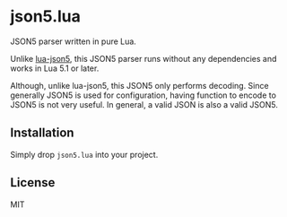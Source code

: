 json5.lua
=====

JSON5 parser written in pure Lua.

Unlike [lua-json5](https://github.com/Joakker/lua-json5), this JSON5 parser runs without any dependencies and works
in Lua 5.1 or later.

Although, unlike lua-json5, this JSON5 only performs decoding. Since generally JSON5 is used for configuration,
having function to encode to JSON5 is not very useful. In general, a valid JSON is also a valid JSON5.

Installation
-----

Simply drop `json5.lua` into your project.

License
-----

MIT
